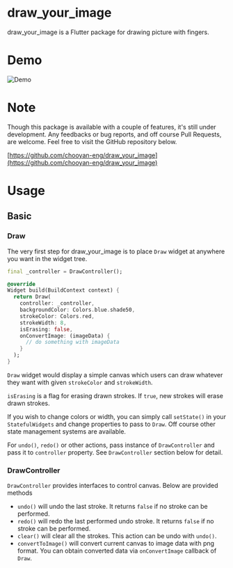 # draw_your_image

draw_your_image is a Flutter package for drawing picture with fingers.

# Demo

![Demo](https://github.com/chooyan-eng/draw_your_image/raw/main/assets/draw_sample.gif)

# Note

Though this package is available with a couple of features, it's still under development. Any feedbacks or bug reports, and off course Pull Requests, are welcome. Feel free to visit the GitHub repository below.

[https://github.com/chooyan-eng/draw_your_image](https://github.com/chooyan-eng/draw_your_image)

# Usage

## Basic

### Draw

The very first step for draw_your_image is to place `Draw` widget at anywhere you want in the widget tree.

```dart
final _controller = DrawController();

@override
Widget build(BuildContext context) {
  return Draw(
    controller: _controller,
    backgroundColor: Colors.blue.shade50,
    strokeColor: Colors.red,
    strokeWidth: 8,
    isErasing: false,
    onConvertImage: (imageData) {
      // do something with imageData
    }
  );
}
```

`Draw` widget would display a simple canvas which users can draw whatever they want with given `strokeColor` and `strokeWidth`.

`isErasing` is a flag for erasing drawn strokes. If `true`, new strokes will erase drawn strokes.

If you wish to change colors or width, you can simply call `setState()` in your `StatefulWidgets` and change properties to pass to `Draw`. Off course other state management systems are available.

For `undo()`, `redo()` or other actions, pass instance of `DrawController` and pass it to `controller` property. See `DrawController` section below for detail.

### DrawController

`DrawController` provides interfaces to control canvas. Below are provided methods

- `undo()` will undo the last stroke. It returns `false` if no stroke can be performed.
- `redo()` will redo the last performed undo stroke. It returns `false` if no stroke can be performed.
- `clear()` will clear all the strokes. This action can be undo with `undo()`.
- `convertToImage()` will convert current canvas to image data with png format. You can obtain converted data via `onConvertImage` callback of `Draw`.